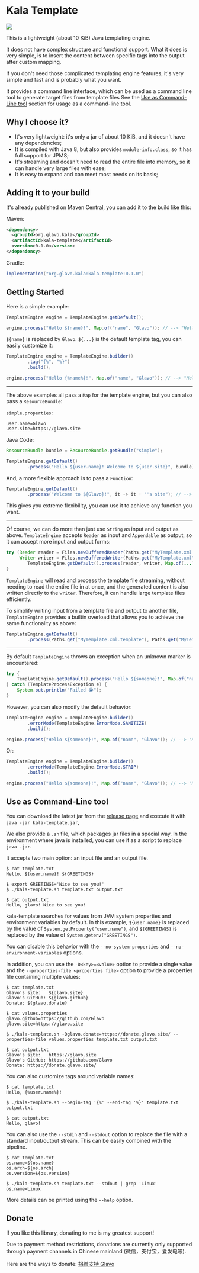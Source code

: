 # Kala Template

[![](https://img.shields.io/maven-central/v/org.glavo.kala/kala-template?label=Maven%20Central)](https://search.maven.org/artifact/org.glavo.kala/kala-template)

This is a lightweight (about 10 KiB) Java templating engine.

It does not have complex structure and functional support.
What it does is very simple, is to insert the content between specific tags into the output after custom mapping.

If you don't need those complicated templating engine features, it's very simple and fast and is probably what you want.

It provides a command line interface, which can be used as a command line tool to generate target files from template files
See the [Use as Command-Line tool](#use-as-command-line-tool) section for usage as a command-line tool.

## Why I choose it?

* It's very lightweight: it's only a jar of about 10 KiB, and it doesn't have any dependencies;
* It is compiled with Java 8, but also provides `module-info.class`, so it has full support for JPMS;
* It's streaming and doesn't need to read the entire file into memory, so it can handle very large files with ease;
* It is easy to expand and can meet most needs on its basis;

## Adding it to your build

It's already published on Maven Central, you can add it to the build like this:

Maven:
```xml
<dependency>
  <groupId>org.glavo.kala</groupId>
  <artifactId>kala-template</artifactId>
  <version>0.1.0</version>
</dependency>
```

Gradle:
```groovy
implementation("org.glavo.kala:kala-template:0.1.0")
```

## Getting Started

Here is a simple example:

```java
TemplateEngine engine = TemplateEngine.getDefault();

engine.process("Hello ${name}!", Map.of("name", "Glavo")); // --> "Hello Glavo!"
```

`${name}` is replaced by `Glavo`. `${...}` is the default template tag, you can easily customize it:

```java
TemplateEngine engine = TemplateEngine.builder()
        .tag("{%", "%}")
        .build();

engine.process("Hello {%name%}!", Map.of("name", "Glavo")); // --> "Hello Glavo!"
```

---

The above examples all pass a `Map` for the template engine, but you can also pass a `ResourceBundle`:

`simple.properties`:
```properties
user.name=Glavo
user.site=https://glavo.site
```

Java Code:
```java
ResourceBundle bundle = ResourceBundle.getBundle("simple");

TemplateEngine.getDefault()
        .process("Hello ${user.name}! Welcome to ${user.site}", bundle); // --> "Hello Glavo! Welcome to https://glavo.site"
```

And, a more flexible approach is to pass a `Function`:

```java
TemplateEngine.getDefault()
        .process("Welcome to ${Glavo}!", it -> it + "'s site"); // --> "Welcome to Glavo's site!"
```

This gives you extreme flexibility, you can use it to achieve any function you want.

---

Of course, we can do more than just use `String` as input and output as above.
`TemplateEngine` accepts `Reader` as input and `Appendable` as output, so it can accept more input and output forms:

```java
try (Reader reader = Files.newBufferedReader(Paths.get("MyTemplate.xml.template"));
     Writer writer = Files.newBufferedWriter(Paths.get("MyTemplate.xml"))) {
        TemplateEngine.getDefault().process(reader, writer, Map.of(...));
}
```

`TemplateEngine` will read and process the template file streaming, without needing to read the entire file in at once,
and the generated content is also written directly to the `writer`.
Therefore, it can handle large template files efficiently.

To simplify writing input from a template file and output to another file,
`TemplateEngine` provides a builtin overload that allows you to achieve the same functionality as above:

```java
TemplateEngine.getDefault()
        .process(Paths.get("MyTemplate.xml.template"), Paths.get("MyTemplate.xml"), Map.of(...));
```

---

By default `TemplateEngine` throws an exception when an unknown marker is encountered:

```java
try {
    TemplateEngine.getDefault().process("Hello ${someone}!", Map.of("name", "Glavo")); // Failed
} catch (TemplateProcessException e) {
    System.out.println("Failed 😭");
}
```

However, you can also modify the default behavior:

```java
TemplateEngine engine = TemplateEngine.builder()
        .errorMode(TemplateEngine.ErrorMode.SANITIZE)
        .build();

engine.process("Hello ${someone}!", Map.of("name", "Glavo")); // --> "Hello ${someone}!"
```

Or:

```java
TemplateEngine engine = TemplateEngine.builder()
        .errorMode(TemplateEngine.ErrorMode.STRIP)
        .build();

engine.process("Hello ${someone}!", Map.of("name", "Glavo")); // --> "Hello !"
```

## Use as Command-Line tool

You can download the latest jar from the [release page](https://github.com/Glavo/kala-template/releases) and execute it with `java -jar kala-template.jar`,

We also provide a `.sh` file, which packages jar files in a special way. 
In the environment where java is installed, you can use it as a script to replace `java -jar`.

It accepts two main option: an input file and an output file.

```
$ cat template.txt 
Hello, ${user.name}! ${GREETINGS}

$ export GREETINGS='Nice to see you!'
$ ./kala-template.sh template.txt output.txt

$ cat output.txt 
Hello, glavo! Nice to see you!
```

kala-template searches for values from JVM system properties and environment variables by default.
In this example, `${user.name}` is replaced by the value of `System.getProperty("user.name")`, 
and `${GREETINGS}` is replaced by the value of `System.getenv("GREETINGS")`.

You can disable this behavior with the `--no-system-properties` and `--no-environment-variables` options.

In addition, you can use the `-D<key>=<value>` option to provide a single value 
and the `--properties-file <properties file>` option to provide a properties file containing multiple values:

```
$ cat template.txt 
Glavo's site:   ${glavo.site}
Glavo's GitHub: ${glavo.github}
Donate: ${glavo.donate}

$ cat values.properties 
glavo.github=https://github.com/Glavo
glavo.site=https://glavo.site

$ ./kala-template.sh -Dglavo.donate=https://donate.glavo.site/ --properties-file values.properties template.txt output.txt
 
$ cat output.txt 
Glavo's site:   https://glavo.site
Glavo's GitHub: https://github.com/Glavo
Donate: https://donate.glavo.site/
```

You can also customize tags around variable names:

```
$ cat template.txt 
Hello, {%user.name%}!

$ ./kala-template.sh --begin-tag '{%' --end-tag '%}' template.txt output.txt

$ cat output.txt 
Hello, glavo!
```

You can also use the `--stdin` and `--stdout` option to replace the file with a standard input/output stream.
This can be easily combined with the pipeline.

```
$ cat template.txt 
os.name=${os.name}
os.arch=${os.arch}
os.version=${os.version}

$ ./kala-template.sh template.txt --stdout | grep 'Linux'
os.name=Linux
```

More details can be printed using the `--help` option.

## Donate

If you like this library, donating to me is my greatest support!

Due to payment method restrictions, donations are currently only supported through payment channels in Chinese mainland (微信，支付宝，爱发电等).

Here are the ways to donate: [捐赠支持 Glavo](https://donate.glavo.site/)
